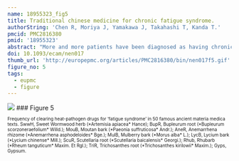 ```yaml
---
name: 18955323_fig5
title: Traditional chinese medicine for chronic fatigue syndrome.
authorString: 'Chen R, Moriya J, Yamakawa J, Takahashi T, Kanda T.'
pmcid: PMC2816380
pmid: '18955323'
abstract: "More and more patients have been diagnosed as having chronic fatigue syndrome (CFS) in recent years. Western drug use for this syndrome is often associated with many side-effects and little clinical benefit. As an alternative medicine, traditional Chinese medicine (TCM) has provided some evidences based upon ancient texts and recent studies, not only to offer clinical benefit but also offer insights into their mechanisms of action. It has perceived advantages such as being natural, effective and safe to ameliorate symptoms of CFS such as fatigue, disordered sleep, cognitive handicaps and other complex complaints, although there are some limitations regarding the diagnostic standards and methodology in related clinical or experimental studies. Modern mechanisms of TCM on CFS mainly focus on adjusting immune dysfunction, regulating abnormal activity in the hypothalamic-pituitary-adrenal (HPA) axis and serving as an antioxidant. It is vitally important for the further development to establish standards for 'zheng' of CFS, i.e. the different types of CFS pathogenesis in TCM, to perform randomized and controlled trials of TCM on CFS and to make full use of the latest biological, biochemical, molecular and immunological approaches in the experimental design."
doi: 10.1093/ecam/nen017
thumb_url: 'http://europepmc.org/articles/PMC2816380/bin/nen017f5.gif'
figure_no: 5
tags:
  - eupmc
  - figure
---
```

<img src='http://europepmc.org/articles/PMC2816380/bin/nen017f5.jpg' style='max-height: 300px'>
### Figure 5
<p style='font-size: 10px;'>Frequency of clearing heat-pathogen drugs for ‘fatigue syndrome’ in 50 famous ancient materia medica texts. SwwH, Sweet Wormwood herb (*Artemisia apiacea* Hance); BupR, Bupleurum root (*Bupleurum scorzoneraefolium* Willd.); MouB, Moutan bark (*Paeonia suffruticosa* Andr.); AneR, Anemarrhena rhizome (*Anemarrhena asphodeloides* Bge.); MulB, Mulberry bark (*Morus alba* L.); LycB, Lycium bark (*Lycium chinense* Mill.); ScuR, Scutellaria root (*Scutellaria baicalensis* Georgi.); Rhub, Rhubarb (*Rheum tanguticum* Maxim. Et Rgl.); TriR, Trichosanthes root (*Trichosanthes kirilowii* Maxim.); Gyps, Gypsum.</p>